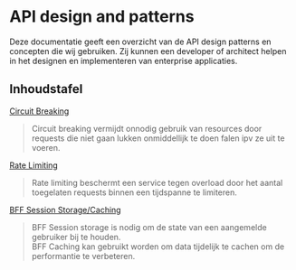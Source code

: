 # API design and patterns

Deze documentatie geeft een overzicht van de API design patterns en concepten die wij gebruiken. Zij kunnen een developer of architect helpen in het designen en implementeren van enterprise applicaties.

## Inhoudstafel

[Circuit Breaking](/patterns/circuit-breaking.md)
> Circuit breaking vermijdt onnodig gebruik van resources door requests die niet gaan lukken onmiddellijk te doen falen ipv ze uit te voeren.
  
[Rate Limiting](/patterns/rate-limiting.md)  
> Rate limiting beschermt een service tegen overload door het aantal toegelaten requests binnen een tijdspanne te limiteren.

[BFF Session Storage/Caching](/patterns/session-storage.md)  
> BFF Session storage is nodig om de state van een aangemelde gebruiker bij te houden.  
> BFF Caching kan gebruikt worden om data tijdelijk te cachen om de performantie te verbeteren.
